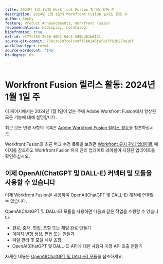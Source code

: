 ```yaml
---
title: 2024년 1월 1일의 Workfront Fusion 릴리스 활동 주
description: 2024년 1월 1일의 Workfront Fusion 릴리스 활동 주
author: Becky
feature: Product Announcements, Workfront Fusion
recommendations: noDisplay, noCatalog
hidefromtoc: true
exl-id: ef77cf85-2e36-46b2-94c5-6d5bd61bd131
source-git-commit: 77ec3c007ce7c49ff760145fafcd7f62b273a18f
workflow-type: tm+mt
source-wordcount: '145'
ht-degree: 0%

---
```


# Workfront Fusion 릴리스 활동: 2024년 1월 1일 주

이 페이지에서는 2024년 1월 1일이 있는 주에 Adobe Workfront Fusion에서 향상된 모든 기능에 대해 설명합니다.

최근 모든 변경 사항의 목록은 [Adobe Workfront Fusion 릴리스 활동](/help/workfront-fusion/fusion-product-releases/fusion-release-activity.md)을 참조하십시오.

Workfront Fusion의 최근 버그 수정 목록을 보려면 [Workfront 유지 관리 업데이트](https://experienceleague.adobe.com/en/docs/workfront-known-issues/releases/current-updates) 페이지를 참조하고 Workfront Fusion 유지 관리 업데이트 레이블이 지정된 업데이트를 확인하십시오.

## 이제 OpenAI(ChatGPT 및 DALL-E) 커넥터 및 모듈을 사용할 수 있습니다

이제 Workfront Fusion을 사용하여 OpenAI(ChatGPT 및 DALL-E) 계정에 연결할 수 있습니다.

OpenAI(ChatGPT 및 DALL-E) 모듈을 사용하면 다음과 같은 작업을 수행할 수 있습니다.

* 완료, 중재, 편집, 포함 또는 채팅 완료 만들기
* 이미지 변형 생성, 편집 또는 만들기
* 파일 관리 및 모델 세부 조정
* OpenAI(ChatGPT 및 DALL-E) API에 대한 사용자 지정 API 호출 만들기

자세한 내용은 [OpenAI(ChatGPT 및 DALL-E) 모듈](/help/workfront-fusion/references/apps-and-modules/third-party-connectors/openai-chatgpt-modules.md)을 참조하세요.
